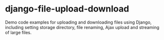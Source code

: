 # django-file-upload-download
Demo code examples for uploading and downloading files using Django, including setting storage directory, file renaming, Ajax upload and streaming of large files.
